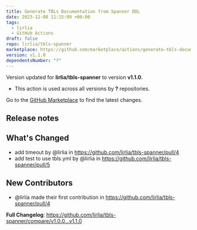 ```yaml
---
title: Generate TBLs Documentation from Spanner DDL
date: 2023-12-08 11:15:09 +00:00
tags:
  - lirlia
  - GitHub Actions
draft: false
repo: lirlia/tbls-spanner
marketplace: https://github.com/marketplace/actions/generate-tbls-documentation-from-spanner-ddl
version: v1.1.0
dependentsNumber: "?"
---
```



Version updated for **lirlia/tbls-spanner** to version **v1.1.0**.
- This action is used across all versions by **?** repositories.

Go to the [GitHub Marketplace](https://github.com/marketplace/actions/generate-tbls-documentation-from-spanner-ddl) to find the latest changes.

## Release notes

## What's Changed
* add timeout by @lirlia in https://github.com/lirlia/tbls-spanner/pull/4
* add test to use tbls.yml by @lirlia in https://github.com/lirlia/tbls-spanner/pull/5

## New Contributors
* @lirlia made their first contribution in https://github.com/lirlia/tbls-spanner/pull/4

**Full Changelog**: https://github.com/lirlia/tbls-spanner/compare/v1.0.0...v1.1.0
